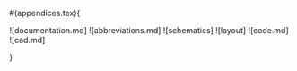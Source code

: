 #(appendices.tex){

![documentation.md]
![abbreviations.md]
![schematics]
![layout]
![code.md]
![cad.md]


}
